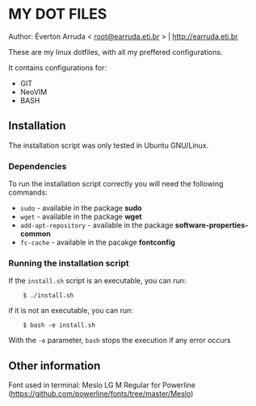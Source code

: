 # MY DOT FILES
Author: Éverton Arruda \< <root@earruda.eti.br> \> | http://earruda.eti.br

These are my linux dotfiles, with all my preffered configurations.

It contains configurations for:
* GIT
* NeoVIM
* BASH

## Installation
The installation script was only tested in Ubuntu GNU/Linux.

### Dependencies
To run the installation script correctly you will need the following commands:
* `sudo` - available in the package **sudo**
* `wget` - available in the package **wget**
* `add-apt-repository` - available in the package **software-properties-common**
* `fc-cache` - available in the pacakge **fontconfig**

### Running the installation script
If the `install.sh` script is an executable, you can run:

```
    $ ./install.sh
```

if it is not an executable, you can run:

```
    $ bash -e install.sh
```

With the `-e` parameter, `bash` stops the execution if any error occurs

## Other information
Font used in terminal: Meslo LG M Regular for Powerline (https://github.com/powerline/fonts/tree/master/Meslo)
